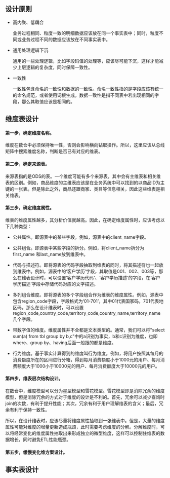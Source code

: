 ## 设计原则

- 高内聚、低耦合

  业务过程相同、粒度一致的明细数据应该放在同一个事实表中；同时，粒度不同或业务过程不同的数据应该放在不同事实表中。

- 通用处理逻辑下沉

  通用的一些处理逻辑，比如字段码值的处理等，应该尽可能下沉，这样才能减少上层逻辑的复杂度，同时保障一致性。

- 一致性

  一致性包含命名的一致性和数据的一致性。命名一致性指的是字段应该有统一的命名规范，或者使用词根生成。数据一致性是指不同表中若出现相同的字段，那么其取值应该是相同的。

## 维度表设计

#### 第一步，确定维度名称。

​    维度在数仓中必须保持唯一性，否则会影响横向钻取操作。所以，这里应该从总线矩阵中搜索维度名称，判断是否已有对应的维表。

#### 第二步，确定来源表。

​    来源表指的是ODS的表。一个维度可能有多个来源表，其中会有主维表和相关维表的区别。例如，商品维度的主维表应该是在业务系统中可以找到的以商品ID为主键的一张表。但是除此之外，商品还跟商家、类目等信息相关，因此这些维表是相关维表。

#### 第三步，确定维度属性。

​    维表的维度属性越多，其分析价值就越高。因此，在确定维度属性时，应该考虑以下几种类型：

- ​    公共属性。即源表中的某些字段。例如，源表中的client_name字段。

- ​    公共组合。即源表中某些字段的拆分。例如，将client_name拆分为first_name 和last_name放到维表中。
- ​    代码与描述符。即将源表的代码字段抽取到维表的同时，将其描述符也一起放到维表中。例如，源表中的‘客户学历’字段，其取值是001、002、003等，那么在维表设计时，可以设置‘客户学历代码’、‘客户学历描述’的字段，在‘客户学历描述’字段中存储代码对应的文字描述。
- ​    多列组合维度。即将源表的多个字段组合作为维表的维度属性。例如，源表中包含region_code字段，字段格式为‘01-701’，其中01代表国家码，701代表地区码。那么在设计维表时，可以设置region_code,country_code,territory_code,country_name,territory_name几个字段。
- ​    带数字值的维度。维度属性并不全都是文本类型的。通常，我们可以将"select sum(a) from tbl group by b,c"中的a识别为事实，b和c识别为维度，也即where、group by、having后面一般跟的都是维度。
- ​    行为维度。基于事实计算得到的维度叫行为维度。例如，将用户按照其每月的消费额度所在的区间进行分箱，得到每月消费额度小于1000元的用户、每月消费额度大于1000小于10000元的用户、每月消费额度大于10000元的用户。

#### 第四步，维表层次结构设计。

​    在数仓中，维度模型可以分为星型模型和雪花模型。雪花模型即是消除冗余的维度模型，但是消除冗余的方式对于维度的设计是不利的。首先，冗余可以减少查询时join的次数，有利于提升性能；其次，冗余有利于用户理解维表的含义；最后，冗余有利于保持一致性。

​    所以，在设计维表时，应该尽量将维度属性抽取到一张维表中。但是，大量的维度属性可能对维度的增量更新造成瓶颈，此时需要考虑维度的分解。分解维度时，可以将经常变化的维度属性抽取出来形成独立的微型维度，这样可以控制住维表的数据增长，同时避免ETL性能瓶颈。

#### 第五步，缓慢变化维方案设计。

## 事实表设计